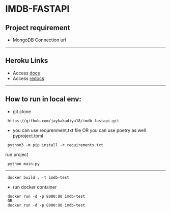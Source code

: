 # IMDB-FASTAPI

## Project requirement
- MongoDB Connection url
---
## Heroku Links
- Access [docs](https://imdb-fastapi.herokuapp.com/docs)
- Access [redocs](https://imdb-fastapi.herokuapp.com/redoc)

---
## How to run in local env:
- git clone 
```shell
 https://github.com/jaykakadiya18/imdb-fastapi.git
```
- you can use requrenment.txt file OR you can use poetry as well pyproject.toml
```shell
 python3 -m pip install -r requirements.txt
```
run project
```shell
 python main.py
```
---

```shell
 docker build . -t imdb-test
```
- run docker container
```shell
 docker run -d -p 8080:80 imdb-test
 OR
 docker run -d -p 8000:80 imdb-test
```


